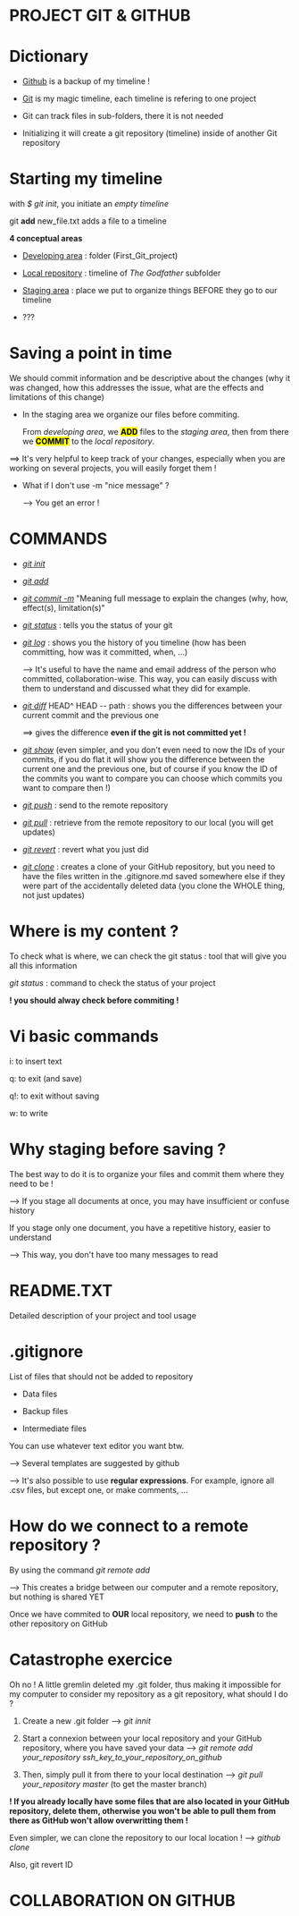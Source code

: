 # **PROJECT GIT & GITHUB**

# **Dictionary**

* <u>Github</u> is a backup of my timeline ! 

* <u>Git</u> is my magic timeline, each timeline is refering to one project

* Git can track files in sub-folders, there it is not needed

* Initializing it will create a git repository (timeline) inside of another Git repository

# **Starting my timeline**

with *$ git init*, you initiate an *empty timeline*

git **add** new_file.txt adds a file to a timeline

**4 conceptual areas** 

* <u>Developing area</u> : folder (First_Git_project)

* <u>Local repository</u> : timeline of *The Godfather* subfolder

* <u>Staging area</u> : place we put to organize things BEFORE they go to our timeline

* ??? 

# **Saving a point in time**

We should commit information and be descriptive about the changes (why it was changed, how this addresses the issue, what are the effects and limitations of this change)

* In the staging area we organize our files before commiting.
  
  From *developing area*, we **<mark>ADD</mark>** files to the *staging area*, then from there we **<mark>COMMIT</mark>** to the *local repository*.  

==> It's very helpful to keep track of your changes, especially when you are working on several projects, you will easily forget them !

* What if I don't use -m "nice message" ?
  
  --> You get an error ! 

# **COMMANDS**

* *<u>git init</u>*

* <u>*git add*</u>

* <u>*git commit -m*</u> "Meaning full message to explain the changes (why, how, effect(s), limitation(s)"

* <u>*git status*</u> : tells you the status of your git

* <u>*git log*</u> : shows you the history of you timeline (how has been committing, how was it committed, when, ...)
  
  --> It's useful to have the name and email address of the person who committed, collaboration-wise. This way, you can easily discuss with them to understand and discussed what they did for example.

* <u>*git diff*</u> HEAD^ HEAD -- path : shows you the differences between your current commit and the previous one
  
  ==> gives the difference **even if the git is not committed yet !**

* <u>*git show*</u> <commit ID1> <commit ID2> (even simpler, and you don't even need to now the IDs of your commits, if you do flat it will show you the difference between the current one and the previous one, but of course if you know the ID of the commits you want to compare you can choose which commits you want to compare then !)

* *<u>git push</u>* : send to the remote repository

* <u>*git pull*</u> : retrieve from the remote repository to our local (you will get updates)

* <u>*git revert*</u> : revert what you just did

* <u>*git clone*</u> : creates a clone of your GitHub repository, but you need to have the files written in the .gitignore.md saved somewhere else if they were part of the accidentally deleted data (you clone the WHOLE thing, not just updates)

# Where is my content ?

To check what is where, we can check the git status : tool that will give you all this information

*git status* : command to check the status of your project

**! you should alway check before commiting !**

# Vi basic commands

i: to insert text

q: to exit (and save)

q!: to exit without saving

w: to write

# Why staging before saving ?

The best way to do it is to organize your files and commit them where they need to be !

--> If you stage all documents at once, you may have insufficient or confuse history

If you stage only one document, you have a repetitive history, easier to understand

--> This way, you don't have too many messages to read

# **README.TXT**

Detailed description of your project and tool usage

# .gitignore

List of files that should not be added to repository

- Data files

- Backup files

- Intermediate files

You can use whatever text editor you want btw.

--> Several templates are suggested by github

--> It's also possible to use **regular expressions**. For example, ignore all .csv files, but except one, or make comments, ...

# How do we connect to a remote repository ?

By using the command *git remote add <name> <URL>*

--> This creates a bridge between our computer and a remote repository, but nothing is shared YET

Once we have commited to **OUR** local repository, we need to **push** to the other repository on GitHub 



# Catastrophe exercice

Oh no ! A little gremlin deleted my .git folder, thus making it impossible for my computer to consider my repository as a git repository, what should I do ?



1. Create a new .git folder --> *git innit*

2. Start a connexion between your local repository and your GitHub repository, where you have saved your data --> *git remote add your_repository ssh_key_to_your_repository_on_github*

3.  Then, simply pull it from there to your local destination --> *git pull your_repository master* (to get the master branch)

**! If you already locally have some files that are also located in your GitHub repository, delete them, otherwise you won't be able to pull them from there as GitHub won't allow overwritting them !**



Even simpler, we can clone the repository to our local location ! --> *github clone  <repos-url>*



Also, git revert ID 



# COLLABORATION ON GITHUB
